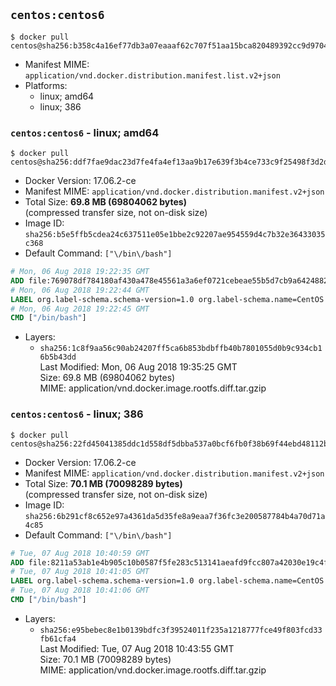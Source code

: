 ## `centos:centos6`

```console
$ docker pull centos@sha256:b358c4a16ef77db3a07eaaaf62c707f51aa15bca820489392cc9d97046bc483a
```

-	Manifest MIME: `application/vnd.docker.distribution.manifest.list.v2+json`
-	Platforms:
	-	linux; amd64
	-	linux; 386

### `centos:centos6` - linux; amd64

```console
$ docker pull centos@sha256:ddf7fae9dac23d7fe4fa4ef13aa9b17e639f3b4ce733c9f25498f3d2d37cfa74
```

-	Docker Version: 17.06.2-ce
-	Manifest MIME: `application/vnd.docker.distribution.manifest.v2+json`
-	Total Size: **69.8 MB (69804062 bytes)**  
	(compressed transfer size, not on-disk size)
-	Image ID: `sha256:b5e5ffb5cdea24c637511e05e1bbe2c92207ae954559d4c7b32e36433035c368`
-	Default Command: `["\/bin\/bash"]`

```dockerfile
# Mon, 06 Aug 2018 19:22:35 GMT
ADD file:769078df784180af430a478e45561a3a6ef0721cebeae55b5d7cb9a64248823b in / 
# Mon, 06 Aug 2018 19:22:44 GMT
LABEL org.label-schema.schema-version=1.0 org.label-schema.name=CentOS Base Image org.label-schema.vendor=CentOS org.label-schema.license=GPLv2 org.label-schema.build-date=20180804
# Mon, 06 Aug 2018 19:22:45 GMT
CMD ["/bin/bash"]
```

-	Layers:
	-	`sha256:1c8f9aa56c90ab24207ff5ca6b853bdbffb40b7801055d0b9c934cb16b5b43dd`  
		Last Modified: Mon, 06 Aug 2018 19:35:25 GMT  
		Size: 69.8 MB (69804062 bytes)  
		MIME: application/vnd.docker.image.rootfs.diff.tar.gzip

### `centos:centos6` - linux; 386

```console
$ docker pull centos@sha256:22fd45041385ddc1d558df5dbba537a0bcf6fb0f38b69f44ebd48112b0a4c98b
```

-	Docker Version: 17.06.2-ce
-	Manifest MIME: `application/vnd.docker.distribution.manifest.v2+json`
-	Total Size: **70.1 MB (70098289 bytes)**  
	(compressed transfer size, not on-disk size)
-	Image ID: `sha256:6b291cf8c652e97a4361da5d35fe8a9eaa7f36fc3e200587784b4a70d71a4c85`
-	Default Command: `["\/bin\/bash"]`

```dockerfile
# Tue, 07 Aug 2018 10:40:59 GMT
ADD file:8211a53ab1e4b905c10b0587f5fe283c513141aeafd9fcc807a42030e19c4fc4 in / 
# Tue, 07 Aug 2018 10:41:05 GMT
LABEL org.label-schema.schema-version=1.0 org.label-schema.name=CentOS Base Image org.label-schema.vendor=CentOS org.label-schema.license=GPLv2 org.label-schema.build-date=20180804
# Tue, 07 Aug 2018 10:41:06 GMT
CMD ["/bin/bash"]
```

-	Layers:
	-	`sha256:e95bebec8e1b0139bdfc3f39524011f235a1218777fce49f803fcd33fb61cfa4`  
		Last Modified: Tue, 07 Aug 2018 10:43:55 GMT  
		Size: 70.1 MB (70098289 bytes)  
		MIME: application/vnd.docker.image.rootfs.diff.tar.gzip
